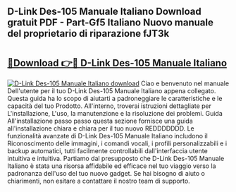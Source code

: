 ## D-Link Des-105 Manuale Italiano Download gratuit PDF - Part-Gf5 Italiano Nuovo manuale del proprietario di riparazione fJT3k

# <h2><a href="http://dfcn42.blite.top/?on=D-Link+Des-105+Manuale+Italiano">🔗Download 👉🔴 D-Link Des-105 Manuale Italiano</a></h2>

[![D-Link Des-105 Manuale Italiano download](https://i.imgur.com/lujVjoI.png)](http://dfcn42.blite.top/?on=D-Link+Des-105+Manuale+Italiano)
Ciao e benvenuto nel manuale Dell'utente per il tuo D-Link Des-105 Manuale Italiano appena collegato. Questa guida ha lo scopo di aiutarti a padroneggiare le caratteristiche e le capacità del tuo Prodotto. All'interno, troverai istruzioni dettagliate per L'installazione, L'uso, la manutenzione e la risoluzione dei problemi. Guida All'installazione passo passo questa sezione fornisce una guida all'installazione chiara e chiara per il tuo nuovo REDDDDDDD. Le funzionalità avanzate di D-Link Des-105 Manuale Italiano includono il Riconoscimento delle immagini, i comandi vocali, i profili personalizzabili e i backup automatici, tutti facilmente controllabili dall'interfaccia utente intuitiva e intuitiva. Partiamo dal presupposto che D-Link Des-105 Manuale Italiano è stata una risorsa affidabile ed efficace nel tuo viaggio verso la padronanza dell'uso del tuo nuovo gadget. Se hai bisogno di aiuto o chiarimenti, non esitare a contattare il nostro team di supporto.
